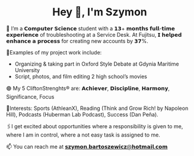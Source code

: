 <h1 align="center">Hey 👋, I'm Szymon</h1>


🌱 I’m a 𝗖𝗼𝗺𝗽𝘂𝘁𝗲𝗿 𝗦𝗰𝗶𝗲𝗻𝗰𝗲 student with a 𝟭𝟯+ 𝗺𝗼𝗻𝘁𝗵𝘀 𝗳𝘂𝗹𝗹-𝘁𝗶𝗺𝗲 𝗲𝘅𝗽𝗲𝗿𝗶𝗲𝗻𝗰𝗲 of troubleshooting at a Service Desk. At Fujitsu, 𝗜 𝗵𝗲𝗹𝗽𝗲𝗱 𝗲𝗻𝗵𝗮𝗻𝗰𝗲 𝗮 𝗽𝗿𝗼𝗰𝗲𝘀𝘀 for creating new accounts by 𝟯𝟳%.

💼Examples of my project work include:
* Organizing & taking part in Oxford Style Debate at Gdynia Maritime University
* Script, photos, and film editing 2 high school’s movies

🟣 My 5 CliftonStrenghts® are: 𝗔𝗰𝗵𝗶𝗲𝘃𝗲𝗿, 𝗗𝗶𝘀𝗰𝗶𝗽𝗹𝗶𝗻𝗲, 𝗛𝗮𝗿𝗺𝗼𝗻𝘆, Significance, Focus

🚀Interests: Sports (AthleanX), Reading (Think and Grow Rich! by Napoleon Hill), Podcasts (Huberman Lab Podcast), Success (Dan Peña).

🖇️I get excited about opportunities where a responsibility is given to me, where I am in control, where a not easy task is assigned to me.

📫 You can reach me at 𝘀𝘇𝘆𝗺𝗼𝗻.𝗯𝗮𝗿𝘁𝗼𝘀𝘇𝗲𝘄𝗶𝗰𝘇@𝗵𝗼𝘁𝗺𝗮𝗶𝗹.𝗰𝗼𝗺

<!--
<h3 align="center">I'm a Computer Science student!</h3>
- 🇮🇹 I'm Erasmus exchange student at Univerity of Pavia, Italy!

- 🌱 I study Computer Science at WSB Merito University in Gdansk, Poland (MSc Diploma expected in 2023)

- 📫 You can checkout my online resume at https://avalanche284.github.io/simon-ba/

- 😄 Pronouns: Simon

- 💬 You can reach me on: szymon.bartoszewicz@hotmail.com




- 🔭 I would love for you to checkout my projects, [modern-resume-theme](https://github.com/sproogen/modern-resume-theme) and [itsgoingto.be](https://github.com/sproogen/itsgoingto.be)




- ⚡ Fun fact: I have 2 horses and ride almost every day!


<p>&nbsp;<img align="center" src="https://github-readme-stats.vercel.app/api?username=sproogen&show_icons=true&locale=en" alt="sproogen" /></p>


**sproogen/sproogen** is a ✨ _special_ ✨ repository because its `README.md` (this file) appears on your GitHub profile.

Here are some ideas to get you started:

- 🔭 I’m currently working on ...
- 🌱 I’m currently learning ...
- 👯 I’m looking to collaborate on ...
- 🤔 I’m looking for help with ...
- 💬 Ask me about ...
- 📫 How to reach me: ...
- 😄 Pronouns: ...
- ⚡ Fun fact: ...



- 👋 Hi, I’m @avalanche284
- 👀 I’m interested in ...
- 🌱 I’m currently learning ...
- 💞️ I’m looking to collaborate on ...
- 📫 How to reach me ...


avalanche284/avalanche284 is a ✨ special ✨ repository because its `README.md` (this file) appears on your GitHub profile.
You can click the Preview link to take a look at your changes.
--->

